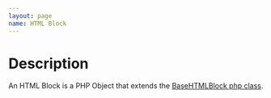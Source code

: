 ```yaml
---
layout: page
name: HTML Block
---
```


# Description

An HTML Block is a PHP Object that extends the <a href="https://github.com/fabiomattei/uglyduckling/blob/master/src/Common/Blocks/BaseHTMLBlock.php">BaseHTMLBlock php class</a>.


